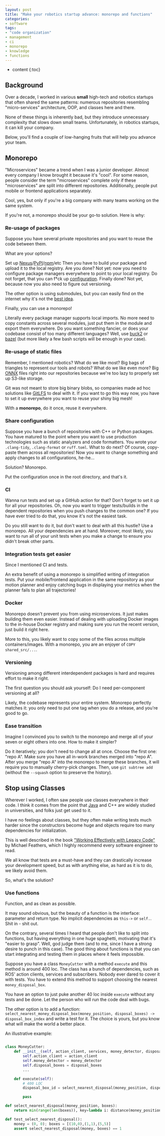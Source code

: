 ```yaml
---
layout: post
title: "Make your robotics startup advance: monorepo and functions"
categories:
- software
tags:
- "code organization"
- management
- ci
- monorepo
- knowledge
- functions
---
```


* content
{:toc}

## Background

Over a decade, I worked in various **small** high-tech and robotics startups that often shared the same patterns: numerous repositories resembling "micro-services" architecture, OOP, and classes here and there.

None of these things is inherently bad, but they introduce unnecessary complexity that slows down small teams. Unfortunately, in robotics startups, it can kill your company.

Below, you'll find a couple of low-hanging fruits that will help you advance your team. 

## Monorepo

"Microservices" became a trend when I was a junior developer. Almost every company I know brought it because it's "cool". For some reason, people consider the term "microservices" complete only if these "microservices" are split into different repositories. Additionally, people put mobile or frontend applications separately.

Cool, yes, but only if you're a big company with many teams working on the same system.

If you're not, a monorepo should be your go-to solution.
Here is why:

### Re-usage of packages

Suppose you have several private repositories and you want to reuse the code between them.

What are your options?

Set up [Nexus](https://web.archive.org/web/20250814042034/https://www.sonatype.com/products/sonatype-nexus-repository)/[PyPI](https://web.archive.org/web/20250904182025/https://pypi.org/)/[npm](https://web.archive.org/web/20250904154814/https://www.npmjs.com/)/etc Then you have to build your package and upload it to the local registry. Are you done? Not yet: now you need to configure package managers everywhere to point to your local registry. Do not forget, that you can f*ck up [configuration](https://web.archive.org/web/20250901190557/https://medium.com/@alex.birsan/dependency-confusion-4a5d60fec610). Finally done? Not yet, because now you also need to figure out versioning.

The other option is using submodules, but you can easily find on the internet why it's not the [best idea](https://web.archive.org/web/20250205194457/https://news.ycombinator.com/item?id=31792303).

Finally, you can use a monorepo!

Literally every package manager supports local imports. No more need to copy constants across several modules, just put them in the module and export them everywhere.
Do you want something fancier, or does your codebase consist of too many different languages? Well, use [buck2](https://web.archive.org/web/20250901201054/https://buck2.build/) or [bazel](https://web.archive.org/web/20250904083730/https://bazel.build/) (but more likely a few bash scripts will be enough in your case).

### Re-usage of static files

Remember, I mentioned robotics?
What do we like most? Big bags of triangles to represent our tools and robots? What do we like even more? Big [ONNX](https://web.archive.org/web/20250831003626/https://onnx.ai/) files right into our repositories because we're too lazy to properly set up S3-like storage.

Git was not meant to store big binary blobs, so companies made ad hoc solutions like [GitLFS](https://web.archive.org/web/20250904051259/https://git-lfs.com/) to deal with it. If you want to go this way now, you have to set it up everywhere you want to reuse your shiny big mesh!

With a **monorepo**, do it once, reuse it everywhere.

### Share configuration

Suppose you have a bunch of repositories with C++ or Python packages.
You have matured to the point where you want to use production technologies such as static analyzers and code formatters.
You wrote your `.clang-tidy`, `.clang-format` or `ruff.toml`. What to do next? Of course, copy-paste them across all repositories! Now you want to change something and apply changes to all configurations, he-he...

Solution? Monorepo.

Put the configuration once in the root directory, and that's it.

### CI

Wanna run tests and set up a GitHub action for that? Don't forget to set it up for all your repositories. Oh, now you want to trigger tests/builds in the dependent repositories when you push changes to the common one? If you have ever tried to do that, you know it's not the easiest task.

Do you still want to do it, but don't want to deal with all this hustle?
Use a monorepo. All your dependencies are at hand. Moreover, most likely, you want to run all of your unit tests when you make a change to ensure you didn't break other parts.

### Integration tests get easier

Since I mentioned CI and tests.

An extra benefit of using a monorepo is simplified writing of integration tests.
Put your mobile/frontend application in the same repository as your motion planner and enjoy catching bugs in displaying your metrics when the planner fails to plan all trajectories! 

### Docker

Monorepo doesn't prevent you from using microservices. It just makes building them even easier. Instead of dealing with uploading Docker images to the in-house Docker registry and making sure you run the recent version, just build it right here.

More to this, you likely want to copy some of the files across multiple containers/images. With a monorepo, you are an enjoyer of `COPY shared_src/...`.

### Versioning

Versioning among different interdependent packages is hard and requires effort to make it right.

The first question you should ask yourself: Do I need per-component versioning at all?

Likely, the codebase represents your entire system. Monorepo perfectly matches it: you only need to put one tag when you do a release, and you're good to go.

### Ease transition

Imagine I convinced you to switch to the monorepo and merge all of your seven or eight others into one. How to make it simpler?

Do it iteratively; you don't need to change all at once. Choose the first one: "repo A".
Make sure you have all in-work branches merged into "repo A". After you merge "repo A" into the monorepo to merge these branches, it will require you to manually cherry-pick changes. Then, use `git subtree add` (without the `--squash` option to preserve the history).

## Stop using Classes

Wherever I worked, I often saw people use classes everywhere in their code.
I think it comes from the point that [Java](https://web.archive.org/web/20250902181930/https://www.java.com/en/) and C++ are widely studied in universities, and folks just get used to it.

I have no feelings about classes, but they often make writing tests much harder since the constructors become huge and objects require too many dependencies for initialization.

This is well described in the book ["Working Effectively with Legacy Code"](https://archive.org/details/working-effectively-with-legacy-code) by Michael Feathers, which I highly recommend every software engineer to read.

We all know that tests are a must-have and they can drastically increase your development speed, but as with anything else, as hard as it is to do, we likely avoid them.

So, what's the solution?

### Use functions

Function, and as clean as possible.

It may sound obvious, but the beauty of a function is the interface: parameter and return type.
No implicit dependencies as `this->` or `self.`. Shit in - shit out.

On the contrary, several times I heard that people don't like to split into functions, but having everything in one huge spaghetti, motivating that it's "easier to grasp". Well, god judge them (and to me, since I have a strong desire to punch in this case). The good thing about functions is that you can start integrating and testing them in places where it feels impossible.

Suppose you have a class `MoneyCutter` with a method `execute` and this method is around 400 loc. The class has a bunch of dependencies, such as ROS' action clients, services and subscribers. Nobody ever dared to cover it with tests. You have to extend this method to support choosing the nearest `money_disposal_box`.

You have an option to just puke another 40 loc inside `execute` without any tests and be done. Let the person who will run the code deal with bugs.

The other option is to add a function: `select_nearest_money_disposal_box(money_position, disposal_boxes) -> disposal_box_index` and write a test for it.
The choice is yours, but you know what will make the world a better place.

An illustrative example:

```python

class MoneyCutter:
    def __init__(self, action_client, services, money_detector, disposal_boxes):
        self.action_client = action_client
        self.money_detector = money_detector
        self.disposal_boxes = disposal_boxes
        ...

    def execute(self):
        # 400 LOC
        disposal_box_id = select_nearest_disposal(money_position, disposal_boxes)

        pass

def select_nearest_disposal(money_position, boxes):
    return min(range(len(boxes)), key=lambda i: distance(money_position, boxes[i]))

def test_select_nearest_disposal():
    money = (0, 0); boxes = [(10,0),(1,1),(5,5)]
    assert select_nearest_disposal(money, boxes) == 1
```
